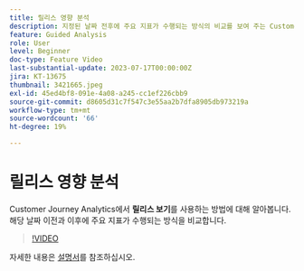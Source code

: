 ```yaml
---
title: 릴리스 영향 분석
description: 지정된 날짜 전후에 주요 지표가 수행되는 방식의 비교를 보여 주는 Customer Journey Analytics의 릴리스 보기를 사용하는 방법에 대해 알아봅니다.
feature: Guided Analysis
role: User
level: Beginner
doc-type: Feature Video
last-substantial-update: 2023-07-17T00:00:00Z
jira: KT-13675
thumbnail: 3421665.jpeg
exl-id: 45ed4bf8-091e-4a08-a245-cc1ef226cbb9
source-git-commit: d8605d31c7f547c3e55aa2b7dfa8905db973219a
workflow-type: tm+mt
source-wordcount: '66'
ht-degree: 19%

---
```


# 릴리스 영향 분석

Customer Journey Analytics에서 **릴리스 보기**&#x200B;를 사용하는 방법에 대해 알아봅니다. 해당 날짜 이전과 이후에 주요 지표가 수행되는 방식을 비교합니다.

>[!VIDEO](https://video.tv.adobe.com/v/3421665/?learn=on)

자세한 내용은 [설명서](https://experienceleague.adobe.com/docs/analytics-platform/using/guided-analysis/impact/release.html)를 참조하십시오.
